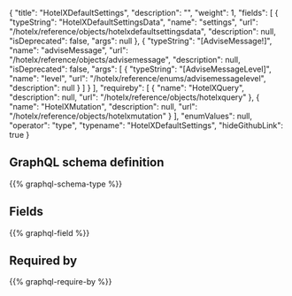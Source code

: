 {
  "title": "HotelXDefaultSettings",
  "description": "",
  "weight": 1,
  "fields": [
    {
      "typeString": "HotelXDefaultSettingsData",
      "name": "settings",
      "url": "/hotelx/reference/objects/hotelxdefaultsettingsdata",
      "description": null,
      "isDeprecated": false,
      "args": null
    },
    {
      "typeString": "[AdviseMessage!]",
      "name": "adviseMessage",
      "url": "/hotelx/reference/objects/advisemessage",
      "description": null,
      "isDeprecated": false,
      "args": [
        {
          "typeString": "[AdviseMessageLevel]",
          "name": "level",
          "url": "/hotelx/reference/enums/advisemessagelevel",
          "description": null
        }
      ]
    }
  ],
  "requireby": [
    {
      "name": "HotelXQuery",
      "description": null,
      "url": "/hotelx/reference/objects/hotelxquery"
    },
    {
      "name": "HotelXMutation",
      "description": null,
      "url": "/hotelx/reference/objects/hotelxmutation"
    }
  ],
  "enumValues": null,
  "operator": "type",
  "typename": "HotelXDefaultSettings",
  "hideGithubLink": true
}
## GraphQL schema definition

{{% graphql-schema-type %}}

## Fields

{{% graphql-field %}}

## Required by

{{% graphql-require-by %}}
